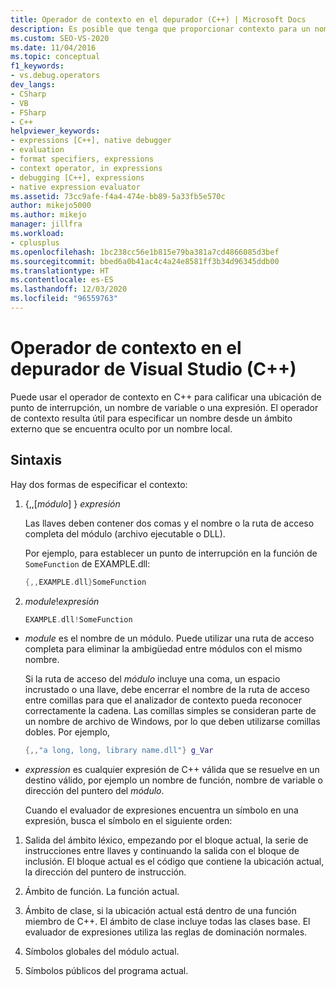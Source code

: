 ```yaml
---
title: Operador de contexto en el depurador (C++) | Microsoft Docs
description: Es posible que tenga que proporcionar contexto para un nombre de C++ que se encuentra en un ámbito externo y está oculto por un nombre local. Aprenda a usar el operador de contexto para hacerlo.
ms.custom: SEO-VS-2020
ms.date: 11/04/2016
ms.topic: conceptual
f1_keywords:
- vs.debug.operators
dev_langs:
- CSharp
- VB
- FSharp
- C++
helpviewer_keywords:
- expressions [C++], native debugger
- evaluation
- format specifiers, expressions
- context operator, in expressions
- debugging [C++], expressions
- native expression evaluator
ms.assetid: 73cc9afe-f4a4-474e-bb89-5a33fb5e570c
author: mikejo5000
ms.author: mikejo
manager: jillfra
ms.workload:
- cplusplus
ms.openlocfilehash: 1bc238cc56e1b815e79ba381a7cd4866085d3bef
ms.sourcegitcommit: bbed6a0b41ac4c4a24e8581ff3b34d96345ddb00
ms.translationtype: HT
ms.contentlocale: es-ES
ms.lasthandoff: 12/03/2020
ms.locfileid: "96559763"
---
```

# <a name="context-operator-in-the-visual-studio-debugger-c"></a>Operador de contexto en el depurador de Visual Studio (C++)
Puede usar el operador de contexto en C++ para calificar una ubicación de punto de interrupción, un nombre de variable o una expresión. El operador de contexto resulta útil para especificar un nombre desde un ámbito externo que se encuentra oculto por un nombre local.

## <a name="syntax"></a><a name="BKMK_Using_context_operators_to_specify_a_symbol"></a> Sintaxis
 Hay dos formas de especificar el contexto:

1. {,,[*módulo*] } *expresión*

     Las llaves deben contener dos comas y el nombre o la ruta de acceso completa del módulo (archivo ejecutable o DLL).

     Por ejemplo, para establecer un punto de interrupción en la función de `SomeFunction` de EXAMPLE.dll:

    ```C++
    {,,EXAMPLE.dll}SomeFunction
    ```

2. *module*!*expresión*

    ```C++
    EXAMPLE.dll!SomeFunction
    ```

- *module* es el nombre de un módulo. Puede utilizar una ruta de acceso completa para eliminar la ambigüedad entre módulos con el mismo nombre.

   Si la ruta de acceso del *módulo* incluye una coma, un espacio incrustado o una llave, debe encerrar el nombre de la ruta de acceso entre comillas para que el analizador de contexto pueda reconocer correctamente la cadena. Las comillas simples se consideran parte de un nombre de archivo de Windows, por lo que deben utilizarse comillas dobles. Por ejemplo,

  ```C++
  {,,"a long, long, library name.dll"} g_Var
  ```

- *expression* es cualquier expresión de C++ válida que se resuelve en un destino válido, por ejemplo un nombre de función, nombre de variable o dirección del puntero del *módulo*.

  Cuando el evaluador de expresiones encuentra un símbolo en una expresión, busca el símbolo en el siguiente orden:

1. Salida del ámbito léxico, empezando por el bloque actual, la serie de instrucciones entre llaves y continuando la salida con el bloque de inclusión. El bloque actual es el código que contiene la ubicación actual, la dirección del puntero de instrucción.

2. Ámbito de función. La función actual.

3. Ámbito de clase, si la ubicación actual está dentro de una función miembro de C++. El ámbito de clase incluye todas las clases base. El evaluador de expresiones utiliza las reglas de dominación normales.

4. Símbolos globales del módulo actual.

5. Símbolos públicos del programa actual.